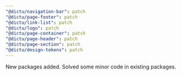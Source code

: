 ```yaml
---
"@dictu/navigation-bar": patch
"@dictu/page-footer": patch
"@dictu/link-list": patch
"@dictu/logo": patch
"@dictu/page-container": patch
"@dictu/page-header": patch
"@dictu/page-section": patch
"@dictu/design-tokens": patch
---
```


New packages added. Solved some minor code in existing packages.
